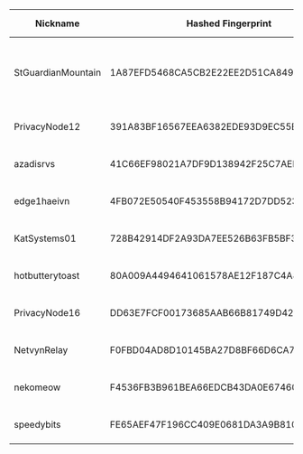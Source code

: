 | Nickname |  Hashed Fingerprint	| Or Addresses | Contact | Running | Flags | Last Seen | First Seen | Last Restarted | Advertised Bandwidth | Platform | Version | Version Status | Recommended Version | Verified hostnames | Exit policy |
|---|---|---|---|---|---|---|---|---|---|---|---|---|---|---|---|
|StGuardianMountain | 1A87EFD5468CA5CB2E22EE2D51CA849AEEAFA714 | ["49.158.238.41:443"] | p4ccpxnwue3u@gmail.com | true | Running, V2Dir, Valid | 2025-10-29 04:00:00 | 2025-10-29 04:00:00 | 2025-10-29 03:27:54 | 0 | Tor 0.4.9.3-alpha on Windows 8 [or later] | 0.4.9.3-alpha | recommended | true | N/A | ["reject *:*"]|
|PrivacyNode12 | 391A83BF16567EEA6382EDE93D9EC55B01A9BE17 | ["5.181.181.56:9001"] | privacy-node@example.com | true | Running, V2Dir, Valid | 2025-10-29 04:00:00 | 2025-10-29 04:00:00 | 2025-10-29 03:35:11 | 0 | Tor 0.4.8.19 on Linux | 0.4.8.19 | recommended | true | N/A | ["reject *:*"]|
|azadisrvs | 41C66EF98021A7DF9D138942F25C7AEB438AB744 | ["116.202.217.146:9001","[2a01:4f8:241:51af::2]:9001"] | diyarciftciatprotonmaildotcom | true | Running, V2Dir, Valid | 2025-10-29 04:00:00 | 2025-10-29 00:00:00 | 2025-10-28 23:41:51 | 0 | Tor 0.4.8.19 on Linux | 0.4.8.19 | recommended | true | ["static.146.217.202.116.clients.your-server.de"] | ["reject *:*"]|
|edge1haeivn | 4FB072E50540F453558B94172D7DD523E1B7374C | ["45.90.162.253:443","[2a0c:8881:5:3b::1]:443"] | tor@haeiven.fr | true | Running, V2Dir, Valid | 2025-10-29 04:00:00 | 2025-10-29 00:00:00 | 2025-10-28 22:58:47 | 0 | Tor 0.4.8.19 on Linux | 0.4.8.19 | recommended | true | ["edge1.haeiven.fr"] | ["reject *:*"]|
|KatSystems01 | 728B42914DF2A93DA7EE526B63FB5BF373A38B69 | ["158.69.196.31:443","[2607:5300:205:200::7894]:443"] | KatSystems Administrator <tor-admin AT kat DOT systems> | true | Running, V2Dir, Valid | 2025-10-29 04:00:00 | 2025-10-29 01:00:00 | 2025-10-29 00:06:46 | 0 | Tor 0.4.8.19 on Linux | 0.4.8.19 | recommended | true | ["vps-b43e0d3e.vps.ovh.ca"] | ["reject *:*"]|
|hotbutterytoast | 80A009A4494641061578AE12F187C4A8440570A2 | ["136.60.214.166:9001"] | hotbutterytoast123@gmail.com | true | Running, V2Dir, Valid | 2025-10-29 04:00:00 | 2025-10-29 00:00:00 | 2025-10-28 23:28:03 | 0 | Tor 0.4.8.19 on Linux | 0.4.8.19 | recommended | true | N/A | ["reject *:*"]|
|PrivacyNode16 | DD63E7FCF00173685AAB66B81749D426536527B6 | ["91.92.242.24:9001"] | privacy-node@example.com | true | Running, V2Dir, Valid | 2025-10-29 04:00:00 | 2025-10-29 04:00:00 | 2025-10-29 03:37:00 | 0 | Tor 0.4.8.19 on Linux | 0.4.8.19 | recommended | true | N/A | ["reject *:*"]|
|NetvynRelay | F0FBD04AD8D10145BA27D8BF66D6CA73FAD827D1 | ["98.168.143.231:9001"] | netvyn@proton.me | true | Running, V2Dir, Valid | 2025-10-29 04:00:00 | 2025-10-29 03:00:00 | 2025-10-29 02:36:48 | 0 | Tor 0.4.8.10 on Linux | 0.4.8.10 | recommended | true | ["ip98-168-143-231.ok.ok.cox.net"] | ["reject *:*"]|
|nekomeow | F4536FB3B961BEA66EDCB43DA0E6746076A838F7 | ["208.84.101.187:443","[2602:fb54:1a00::1f1]:9001"] | nocontact@neko.meow | true | Running, V2Dir, Valid | 2025-10-29 04:00:00 | 2025-10-29 00:00:00 | 2025-10-28 23:09:46 | 0 | Tor 0.4.8.19 on Linux | 0.4.8.19 | recommended | true | N/A | ["reject *:*"]|
|speedybits | FE65AEF47F196CC409E0681DA3A9B8100E4D8F60 | ["74.50.69.70:9001"] | N/A | true | Running, V2Dir, Valid | 2025-10-29 04:00:00 | 2025-10-29 02:00:00 | 2025-10-29 01:00:59 | 0 | Tor 0.4.8.19 on Linux | 0.4.8.19 | recommended | true | N/A | ["reject *:*"]|

